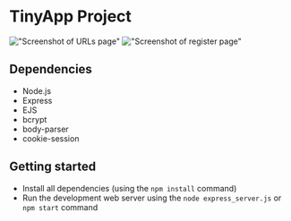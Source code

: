 # TinyApp Project

!["Screenshot of URLs page"](#)
!["Screenshot of register page"](#)

## Dependencies

- Node.js
- Express
- EJS
- bcrypt
- body-parser
- cookie-session

## Getting started

- Install all dependencies (using the `npm install` command)
- Run the development web server using the `node express_server.js` or `npm start` command